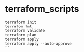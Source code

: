 # terraform_scripts

```
terraform init
terrafom fmt
terraform validate
terraform plan
terraform apply
terraform apply --auto-approve
``
